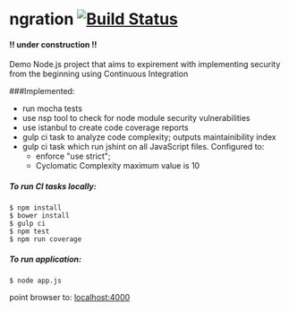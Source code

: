 # ngration [![Build Status](https://travis-ci.org/PatMurp/ngration.svg?branch=master)](https://travis-ci.org/PatMurp/ngration)

#### !! under construction !!

Demo Node.js project that aims to expirement with implementing security from the beginning using Continuous Integration

###Implemented:  
* run mocha tests
* use nsp tool to check for node module  security vulnerabilities
* use istanbul to create code coverage reports
* gulp ci task to analyze code complexity; outputs maintainibility index
* gulp ci task which run jshint on all JavaScript files. Configured to:
	* enforce "use strict"; 
	* Cyclomatic Complexity maximum value is 10 

##### To run CI tasks locally:

	$ npm install 
	$ bower install 
	$ gulp ci
	$ npm test
	$ npm run coverage

##### To run application:

	$ node app.js

point browser to: [localhost:4000](http://localhost:4000/)